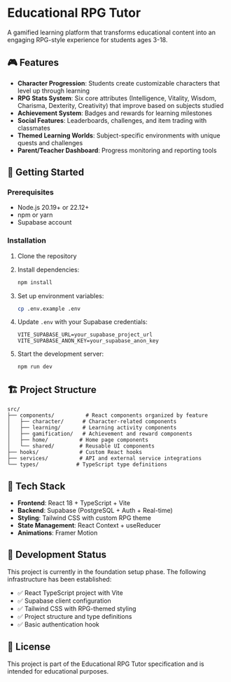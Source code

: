 # Educational RPG Tutor

A gamified learning platform that transforms educational content into an engaging RPG-style experience for students ages 3-18.

## 🎮 Features

- **Character Progression**: Students create customizable characters that level up through learning
- **RPG Stats System**: Six core attributes (Intelligence, Vitality, Wisdom, Charisma, Dexterity, Creativity) that improve based on subjects studied
- **Achievement System**: Badges and rewards for learning milestones
- **Social Features**: Leaderboards, challenges, and item trading with classmates
- **Themed Learning Worlds**: Subject-specific environments with unique quests and challenges
- **Parent/Teacher Dashboard**: Progress monitoring and reporting tools

## 🚀 Getting Started

### Prerequisites

- Node.js 20.19+ or 22.12+
- npm or yarn
- Supabase account

### Installation

1. Clone the repository
2. Install dependencies:
   ```bash
   npm install
   ```

3. Set up environment variables:
   ```bash
   cp .env.example .env
   ```
   
4. Update `.env` with your Supabase credentials:
   ```
   VITE_SUPABASE_URL=your_supabase_project_url
   VITE_SUPABASE_ANON_KEY=your_supabase_anon_key
   ```

5. Start the development server:
   ```bash
   npm run dev
   ```

## 🏗️ Project Structure

```
src/
├── components/          # React components organized by feature
│   ├── character/      # Character-related components
│   ├── learning/       # Learning activity components
│   ├── gamification/   # Achievement and reward components
│   ├── home/          # Home page components
│   └── shared/        # Reusable UI components
├── hooks/             # Custom React hooks
├── services/          # API and external service integrations
└── types/            # TypeScript type definitions
```

## 🎨 Tech Stack

- **Frontend**: React 18 + TypeScript + Vite
- **Backend**: Supabase (PostgreSQL + Auth + Real-time)
- **Styling**: Tailwind CSS with custom RPG theme
- **State Management**: React Context + useReducer
- **Animations**: Framer Motion

## 🎯 Development Status

This project is currently in the foundation setup phase. The following infrastructure has been established:

- ✅ React TypeScript project with Vite
- ✅ Supabase client configuration
- ✅ Tailwind CSS with RPG-themed styling
- ✅ Project structure and type definitions
- ✅ Basic authentication hook

## 📝 License

This project is part of the Educational RPG Tutor specification and is intended for educational purposes.